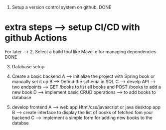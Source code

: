 1. Setup a version control system on github.
  DONE
  
  # extra steps --> setup CI/CD with github Actions 
  For later --> 
2. Select a build tool like Mavel e for managing dependencies
  DONE
  
3. Database setup

4. Create a basic backend
A --> initialize the project with Spring book or manually set it up
B --> Defind the schema in SQL
C --> develp API --> two endpoints --> GET /books  to list all books  and POST /books to add a new book
D --> implement basic CRUD operations  --> to add books to database

5. develop frontend
A --> web app Html/css/javascript   or java desktop app
B --> create interface to display the list of books of fetched fom your backend
C --> implement a simple form for adding new books to the databse 



